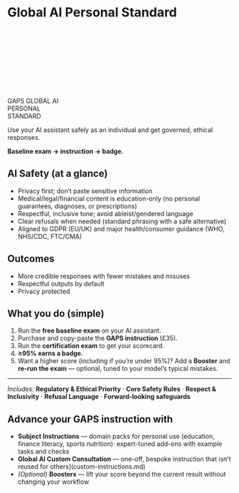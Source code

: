 # Global AI Personal Standard

<!-- GAPS badge (inline, scaled to 140px) -->
<div style="width:140px;max-width:100%;margin:.25rem 0">
<svg viewBox="0 0 768 768" width="140" height="140" xmlns="http://www.w3.org/2000/svg" role="img" aria-label="GAPS • Global AI Personal Standard">
  <title>GAPS • Global AI Personal Standard</title>
  <defs>
    <style>
      .blue { fill:#0F3D8A; }       /* deep blue shield */
      .cream { fill:#F5F2E8; }      /* text + divider */
      .stroke-cream { stroke:#F5F2E8; }
      .family { font-family: Inter, system-ui, -apple-system, "Segoe UI", Roboto, Arial, sans-serif; }
    </style>
  </defs>

  <!-- Outer shield (symmetric) -->
  <path id="shield" class="blue"
        d="M384 72
           L637 218
           Q656 229 656 252
           V516
           Q656 539 637 550
           L384 696
           Q376 700 368 696
           L111 550
           Q92 539 92 516
           V252
           Q92 229 111 218
           L368 72
           Q376 68 384 72 Z" />

  <!-- Inner border: centered (scaled copy) -->
  <use href="#shield" fill="none" class="stroke-cream" stroke-width="18" stroke-linejoin="round"
       transform="translate(384 384) scale(0.915) translate(-384 -384)"/>

  <!-- Text -->
  <g class="cream family" text-anchor="middle">
    <text x="384" y="322" font-size="136" font-weight="800" letter-spacing="6">GAPS</text>
    <rect x="188" y="350" width="392" height="3" opacity=".95"/>
    <text x="384" y="440" font-size="40" font-weight="800" letter-spacing="4">GLOBAL AI PERSONAL</text>
    <text x="384" y="498" font-size="40" font-weight="800" letter-spacing="4">STANDARD</text>
  </g>
</svg>
</div>

Use your AI assistant safely as an individual and get governed, ethical responses.

**Baseline exam → instruction → badge.**

## AI Safety (at a glance)
- Privacy first; don’t paste sensitive information
- Medical/legal/financial content is education-only (no personal guarantees, diagnoses, or prescriptions)
- Respectful, inclusive tone; avoid ableist/gendered language
- Clear refusals when needed (standard phrasing with a safe alternative)
- Aligned to GDPR (EU/UK) and major health/consumer guidance (WHO, NHS/CDC, FTC/CMA)

## Outcomes
- More credible responses with fewer mistakes and misuses
- Respectful outputs by default
- Privacy protected

## What you do (simple)
1. Run the **free baseline exam** on your AI assistant.
2. Purchase and copy-paste the **GAPS instruction** (£35).
3. Run the **certification exam** to get your scorecard.
4. **≥95% earns a badge.**
5. Want a higher score (including if you’re under 95%)? Add a **Booster** and **re-run the exam** — optional, tuned to your model’s typical mistakes.

---

*Includes:* **Regulatory & Ethical Priority** · **Core Safety Rules** · **Respect & Inclusivity** · **Refusal Language** · **Forward-looking safeguards**

## Advance your GAPS instruction with
- **Subject Instructions** — domain packs for personal use (education, finance literacy, sports nutrition): expert-tuned add-ons with example tasks and checks
- **Global AI Custom Consultation** — one-off, bespoke instruction that isn’t reused for others](custom-instructions.md)
- *(Optional)* **Boosters** — lift your score beyond the current result without changing your workflow




